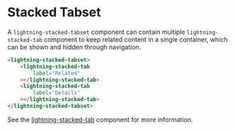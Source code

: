 # Stacked Tabset

A `lightning-stacked-tabset` component can contain multiple `lightning-stacked-tab` component to keep related content in a single container, which can be shown and hidden through navigation.

```html
<lightning-stacked-tabset>
    <lightning-stacked-tab
        label="Related"
    ></lightning-stacked-tab>
    <lightning-stacked-tab
        label="Details"
    ></lightning-stacked-tab>
</lightning-stacked-tabset>
```
See the [lightning-stacked-tab](../stackedTab/) component for more information.